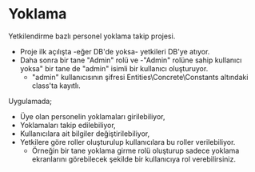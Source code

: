 # Yoklama
Yetkilendirme bazlı personel yoklama takip projesi. 
- Proje ilk açılışta -eğer DB'de yoksa- yetkileri DB'ye atıyor. 
- Daha sonra bir tane "Admin" rolü ve -"Admin" rolüne sahip kullanıcı yoksa" bir tane de "admin" isimli bir kullanıcı oluşturuyor. 
    - "admin" kullanıcısının şifresi Entities\Concrete\Constants altındaki class'ta kayıtlı. 

Uygulamada;
- Üye olan personelin yoklamaları girilebiliyor,
- Yoklamaları takip edilebiliyor,
- Kullanıcılara ait bilgiler değiştirilebiliyor,
- Yetkilere göre roller oluşturulup kullanıcılara bu roller verilebiliyor. 
    - Örneğin bir tane yoklama girme rolü oluşturup sadece yoklama ekranlarını görebilecek şekilde bir kullanıcıya rol verebilirsiniz.
